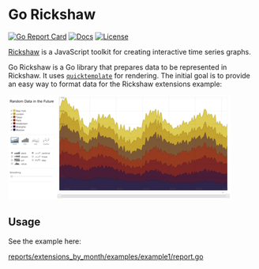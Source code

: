Go Rickshaw
===========

[![Go Report Card][goreport-svg]][goreport-link]
[![Docs][docs-godoc-svg]][docs-godoc-link]
[![License][license-svg]][license-link]

[Rickshaw](https://github.com/shutterstock/rickshaw) is a JavaScript toolkit for creating interactive time series graphs.

Go Rickshaw is a Go library that prepares data to be represented in Rickshaw. It uses [`quicktemplate`](https://github.com/valyala/quicktemplate) for rendering. The initial goal is to provide an easy way to format data for the Rickshaw extensions example:

![](images/graph_example_2.png)

## Usage

See the example here:

[reports/extensions_by_month/examples/example1/report.go](reports/extensions_by_month/examples/example1/report.go)

 [goreport-svg]: https://goreportcard.com/badge/github.com/grokify/go-rickshaw
 [goreport-link]: https://goreportcard.com/report/github.com/grokify/go-rickshaw
 [docs-godoc-svg]: https://img.shields.io/badge/reference-godoc-blue.svg
 [docs-godoc-link]: https://godoc.org/github.com/grokify/go-rickshaw
 [license-svg]: https://img.shields.io/badge/license-MIT-blue.svg
 [license-link]: https://github.com/grokify/go-rickshaw/blob/master/LICENSE.md